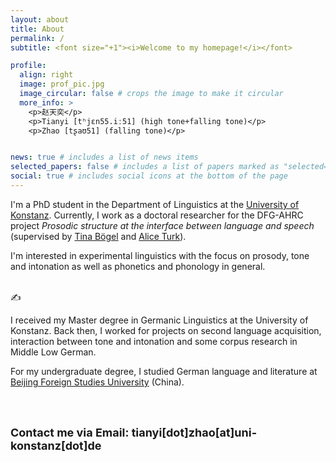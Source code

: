 ```yaml
---
layout: about
title: About
permalink: /
subtitle: <font size="+1"><i>Welcome to my homepage!</i></font>

profile:
  align: right
  image: prof_pic.jpg
  image_circular: false # crops the image to make it circular
  more_info: >
    <p>赵天奕</p>
    <p>Tianyi [tʰjɛn55.iː51] (high tone+falling tone)</p>
    <p>Zhao [tʂaʊ51] (falling tone)</p>


news: true # includes a list of news items
selected_papers: false # includes a list of papers marked as "selected={true}"
social: true # includes social icons at the bottom of the page
---
```


I'm a PhD student in the Department of Linguistics at the [University of Konstanz](https://www.uni-konstanz.de/). Currently, I work as a doctoral researcher for the DFG-AHRC project <i>Prosodic structure at the interface between language and speech</i> (supervised by [Tina Bögel](https://ling.sprachwiss.uni-konstanz.de/pages/home/boegel/) and [Alice Turk](https://www.ed.ac.uk/profile/alice-turk)).

I'm interested in experimental linguistics with the focus on prosody, tone and intonation as well as phonetics and phonology in general.

<br>
✍️

I received my Master degree in Germanic Linguistics at the University of Konstanz. Back then, I worked for projects on second language acquisition, interaction between tone and intonation and some corpus research in Middle Low German.

For my undergraduate degree, I studied German language and literature at [Beijing Foreign Studies University](https://en.bfsu.edu.cn/) (China).

<br>
<br>

<font size="+1"><b>Contact me via Email: tianyi[dot]zhao[at]uni-konstanz[dot]de</b></font>

<br>
<br>